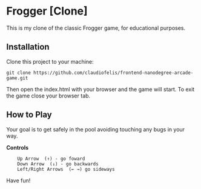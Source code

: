 Frogger [Clone]
===============================

This is my clone of the classic Frogger game, for educational purposes.

Installation
-----------
Clone this project to your machine:

```` 
git clone https://github.com/claudiofelis/frontend-nanodegree-arcade-game.git
````

Then open the index.html with your browser and the game will start.
To exit the game close your browser tab.

How to Play
-----------

Your goal is to get safely in the pool avoiding touching any bugs in your way.

**Controls**
`````
    Up Arrow  (↑) - go foward
    Down Arrow  (↓) - go backwards
    Left/Right Arrows  (← →) go sideways
`````
Have fun!
